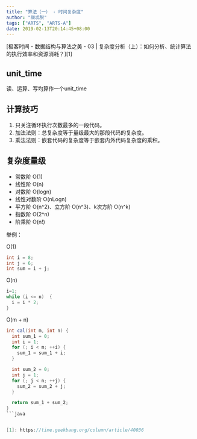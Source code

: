 ```yaml
---
title: "算法（一） - 时间复杂度"
author: "颇忒脱"
tags: ["ARTS", "ARTS-A"]
date: 2019-02-13T20:14:45+08:00
---
```


<!--more-->

[极客时间 - 数据结构与算法之美 - 03 | 复杂度分析（上）：如何分析、统计算法的执行效率和资源消耗？][1]

## unit_time

读、运算、写均算作一个unit_time

## 计算技巧

1. 只关注循环执行次数最多的一段代码。
2. 加法法则：总复杂度等于量级最大的那段代码的复杂度。
3. 乘法法则：嵌套代码的复杂度等于嵌套内外代码复杂度的乘积。

## 复杂度量级

* 常数阶 O(1)
* 线性阶 O(n)
* 对数阶 O(logn)
* 线性对数阶 O(nLogn)
* 平方阶 O(n^2)、立方阶 O(n^3)、k次方阶 O(n^k)
* 指数阶 O(2^n)
* 阶乘阶 O(n!)

举例：

O(1)

```java
int i = 8;
int j = 6;
int sum = i + j;
```

O(n)

```java
i=1;
while (i <= n)  {
  i = i * 2;
}
```

O(m + n)

```java
int cal(int m, int n) {
  int sum_1 = 0;
  int i = 1;
  for (; i < m; ++i) {
    sum_1 = sum_1 + i;
  }

  int sum_2 = 0;
  int j = 1;
  for (; j < n; ++j) {
    sum_2 = sum_2 + j;
  }

  return sum_1 + sum_2;
}
```java


[1]: https://time.geekbang.org/column/article/40036
